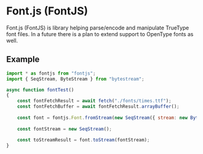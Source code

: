 # Font.js (FontJS)

Font.js (FontJS) is library helping parse/encode and manipulate TrueType font files. In a future there is a plan to extend support to OpenType fonts as well.

## Example
```javascript
import * as fontjs from "fontjs";
import { SeqStream, ByteStream } from "bytestream";

async function fontTest()
{
	const fontFetchResult = await fetch("./fonts/times.ttf");
	const fontFetchBuffer = await fontFetchResult.arrayBuffer();
	
	const font = fontjs.Font.fromStream(new SeqStream({ stream: new ByteStream({ buffer: fontFetchBuffer }) }));
	
	const fontStream = new SeqStream();
	
	const toStreamResult = font.toStream(fontStream);
}
```